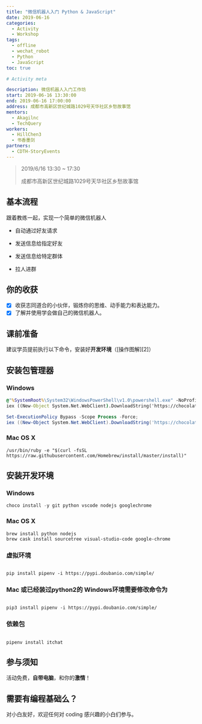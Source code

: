 ```yaml
---
title: "微信机器人入门 Python & JavaScript"
date: 2019-06-16
categories:
  - Activity
  - Workshop
tags:
  - offline
  - wechat_robot
  - Python
  - JavaScript
toc: true

# Activity meta

description: 微信机器人入门工作坊
start: 2019-06-16 13:30:00
end: 2019-06-16 17:00:00
address: 成都市高新区世纪城路1029号天华社区乡愁故事馆
mentors:
  - Akagilnc
  - TechQuery
workers:
  - HillChen3
  - 书香墨剑
partners:
  - CDTH-StoryEvents
---
```


> 2019/6/16 13:30 ~ 17:30
>
> 成都市高新区世纪城路1029号天华社区乡愁故事馆

## 基本流程

跟着教练一起，实现一个简单的微信机器人

- 自动通过好友请求

- 发送信息给指定好友

- 发送信息给特定群体

- 拉人进群

## 你的收获

- [x] 收获志同道合的小伙伴，锻炼你的思维、动手能力和表达能力。
- [x] 了解并使用学会做自己的微信机器人。

## 课前准备

建议学员提前执行以下命令，安装好**开发环境**（[操作图解][2]）

## 安装包管理器

### Windows

```cmd
@"%SystemRoot%\System32\WindowsPowerShell\v1.0\powershell.exe" -NoProfile -InputFormat None -ExecutionPolicy Bypass -Command "
iex ((New-Object System.Net.WebClient).DownloadString('https://chocolatey.org/install.ps1'))" && SET "PATH=%PATH%;%ALLUSERSPROFILE%\chocolatey\bin"

```

```powershell
Set-ExecutionPolicy Bypass -Scope Process -Force;
iex ((New-Object System.Net.WebClient).DownloadString('https://chocolatey.org/install.ps1'))
```

### Mac OS X

```shell
/usr/bin/ruby -e "$(curl -fsSL https://raw.githubusercontent.com/Homebrew/install/master/install)"
```

## 安装开发环境

### Windows

```powershell
choco install -y git python vscode nodejs googlechrome
```

### Mac OS X

```shell
brew install python nodejs
brew cask install sourcetree visual-studio-code google-chrome
```

### 虚拟环境

```shell

pip install pipenv -i https://pypi.doubanio.com/simple/
```

### Mac 或已经装过python2的 Windows环境需要修改命令为

```shell

pip3 install pipenv -i https://pypi.doubanio.com/simple/
```

### 依赖包

```shell

pipenv install itchat
```

## 参与须知

活动免费，**自带电脑**，和你的**激情**！

## 需要有编程基础么？

对小白友好，欢迎任何对 coding 感兴趣的小白们参与。
